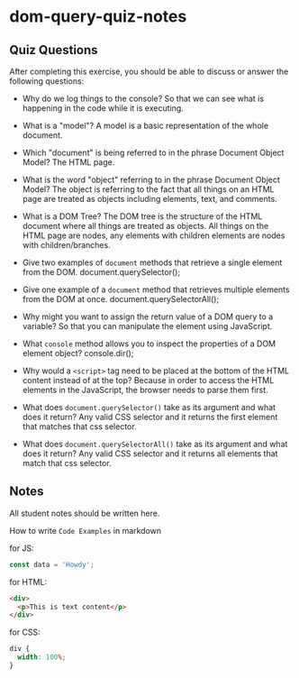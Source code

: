 # dom-query-quiz-notes

## Quiz Questions

After completing this exercise, you should be able to discuss or answer the following questions:

- Why do we log things to the console?
  So that we can see what is happening in the code while it is executing.

- What is a "model"?
  A model is a basic representation of the whole document.

- Which "document" is being referred to in the phrase Document Object Model?
  The HTML page.

- What is the word "object" referring to in the phrase Document Object Model?
  The object is referring to the fact that all things on an HTML page are treated as objects including elements, text, and comments.

- What is a DOM Tree?
  The DOM tree is the structure of the HTML document where all things are treated as objects. All things on the HTML page are nodes, any elements with
  children elements are nodes with children/branches.

- Give two examples of `document` methods that retrieve a single element from the DOM.
  document.querySelector();

- Give one example of a `document` method that retrieves multiple elements from the DOM at once.
  document.querySelectorAll();

- Why might you want to assign the return value of a DOM query to a variable?
  So that you can manipulate the element using JavaScript.

- What `console` method allows you to inspect the properties of a DOM element object?
  console.dir();

- Why would a `<script>` tag need to be placed at the bottom of the HTML content instead of at the top?
  Because in order to access the HTML elements in the JavaScript, the browser needs to parse them first.

- What does `document.querySelector()` take as its argument and what does it return?
  Any valid CSS selector and it returns the first element that matches that css selector.

- What does `document.querySelectorAll()` take as its argument and what does it return?
  Any valid CSS selector and it returns all elements that match that css selector.

## Notes

All student notes should be written here.

How to write `Code Examples` in markdown

for JS:

```javascript
const data = 'Howdy';
```

for HTML:

```html
<div>
  <p>This is text content</p>
</div>
```

for CSS:

```css
div {
  width: 100%;
}
```
